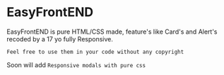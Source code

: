 # EasyFrontEND
EasyFrontEND is pure HTML/CSS made, feature's like Card's and Alert's recoded by a 17 yo fully Responsive.
```
Feel free to use them in your code without any copyright
```
Soon will add ``` Responsive modals with pure css ```
